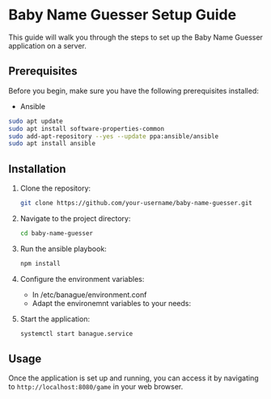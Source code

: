 # Baby Name Guesser Setup Guide

This guide will walk you through the steps to set up the Baby Name Guesser application on a server.

## Prerequisites

Before you begin, make sure you have the following prerequisites installed:

- Ansible
```bash
sudo apt update
sudo apt install software-properties-common
sudo add-apt-repository --yes --update ppa:ansible/ansible
sudo apt install ansible
```

## Installation

1. Clone the repository:

    ```bash
    git clone https://github.com/your-username/baby-name-guesser.git
    ```

2. Navigate to the project directory:

    ```bash
    cd baby-name-guesser
    ```

3. Run the ansible playbook:

    ```bash
    npm install
    ```

4. Configure the environment variables:

    - In /etc/banague/environment.conf 
    - Adapt the environemnt variables to your needs:

5. Start the application:

    ```bash
    systemctl start banague.service
    ```

## Usage

Once the application is set up and running, you can access it by navigating to `http://localhost:8080/game` in your web browser.


